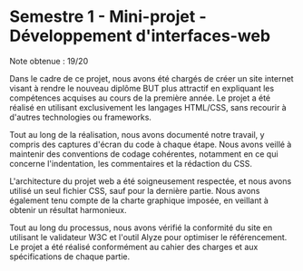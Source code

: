 # Semestre 1 - Mini-projet - Développement d'interfaces-web
Note obtenue : 19/20

Dans le cadre de ce projet, nous avons été chargés de créer un site internet visant à rendre le nouveau diplôme BUT plus attractif en expliquant les compétences acquises au cours de la première année. Le projet a été réalisé en utilisant exclusivement les langages HTML/CSS, sans recourir à d'autres technologies ou frameworks.

Tout au long de la réalisation, nous avons documenté notre travail, y compris des captures d'écran du code à chaque étape. Nous avons veillé à maintenir des conventions de codage cohérentes, notamment en ce qui concerne l'indentation, les commentaires et la rédaction du CSS.

L'architecture du projet web a été soigneusement respectée, et nous avons utilisé un seul fichier CSS, sauf pour la dernière partie. Nous avons également tenu compte de la charte graphique imposée, en veillant à obtenir un résultat harmonieux.

Tout au long du processus, nous avons vérifié la conformité du site en utilisant le validateur W3C et l'outil Alyze pour optimiser le référencement. Le projet a été réalisé conformément au cahier des charges et aux spécifications de chaque partie.
